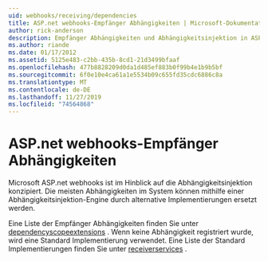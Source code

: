 ```yaml
---
uid: webhooks/receiving/dependencies
title: ASP.net webhooks-Empfänger Abhängigkeiten | Microsoft-Dokumentation
author: rick-anderson
description: Empfänger Abhängigkeiten und Abhängigkeitsinjektion in ASP.net-webhooks.
ms.author: riande
ms.date: 01/17/2012
ms.assetid: 5125e483-c2bb-435b-8cd1-21d3499bfaaf
ms.openlocfilehash: 477b8828209d0da1d485ef883b0f99b4e1b9b5bf
ms.sourcegitcommit: 6f0e10e4ca61a1e5534b09c655fd35cdc6886c8a
ms.translationtype: MT
ms.contentlocale: de-DE
ms.lasthandoff: 11/27/2019
ms.locfileid: "74564868"
---
```

# <a name="aspnet-webhooks-receiver-dependencies"></a>ASP.net webhooks-Empfänger Abhängigkeiten

Microsoft ASP.net webhooks ist im Hinblick auf die Abhängigkeitsinjektion konzipiert. Die meisten Abhängigkeiten im System können mithilfe einer Abhängigkeitsinjektion-Engine durch alternative Implementierungen ersetzt werden.

Eine Liste der Empfänger Abhängigkeiten finden Sie unter [dependencyscopeextensions](https://github.com/aspnet/aspnetWebHooks/blob/master/src/Microsoft.AspNet.WebHooks.Receivers/Extensions/DependencyScopeExtensions.cs) . Wenn keine Abhängigkeit registriert wurde, wird eine Standard Implementierung verwendet. Eine Liste der Standard Implementierungen finden Sie unter [receiverservices](https://github.com/aspnet/aspnetWebHooks/blob/master/src/Microsoft.AspNet.WebHooks.Receivers/Services/ReceiverServices.cs) .
